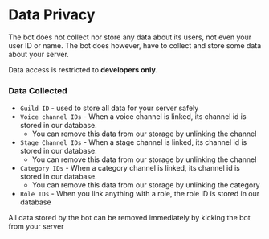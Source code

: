# Data Privacy

The bot does not collect nor store any data about its users, not even your user ID or name. The bot does however, have to collect and store some data about your server.

Data access is restricted to **developers only**.

### Data Collected

* `Guild ID` - used to store all data for your server safely
* `Voice channel IDs` - When a voice channel is linked, its channel id is stored in our database.&#x20;
  * You can remove this data from our storage by unlinking the channel
* `Stage Channel IDs` - When a stage channel is linked, its channel id is stored in our database.&#x20;
  * You can remove this data from our storage by unlinking the channel
* `Category IDs` - When a category channel is linked, its channel id is stored in our database.&#x20;
  * You can remove this data from our storage by unlinking the category
* `Role IDs` - When you link anything with a role, the role ID is stored in our database

All data stored by the bot can be removed immediately by kicking the bot from your server
